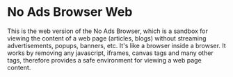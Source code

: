 No Ads Browser Web
==================

This is the web version of the No Ads Browser, which is a sandbox for viewing the content of a web page (articles, blogs) without streaming advertisements, popups, banners, etc. It's like a browser inside a browser. It works by removing any javascript, iframes, canvas tags and many other tags, therefore provides a safe environment for viewing a web page content.


